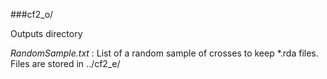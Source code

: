 ###cf2_o/ 

Outputs directory

*RandomSample.txt* : 
	List of a random sample of crosses to keep *.rda files.  Files are stored in ../cf2_e/
